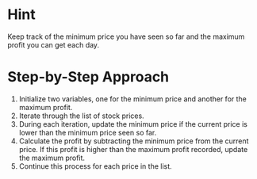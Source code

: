 # Hint

Keep track of the minimum price you have seen so far and the maximum profit you can get each day.

# Step-by-Step Approach

1. Initialize two variables, one for the minimum price and another for the maximum profit.
2. Iterate through the list of stock prices.
3. During each iteration, update the minimum price if the current price is lower than the minimum price seen so far.
4. Calculate the profit by subtracting the minimum price from the current price. If this profit is higher than the maximum profit recorded, update the maximum profit.
5. Continue this process for each price in the list.

